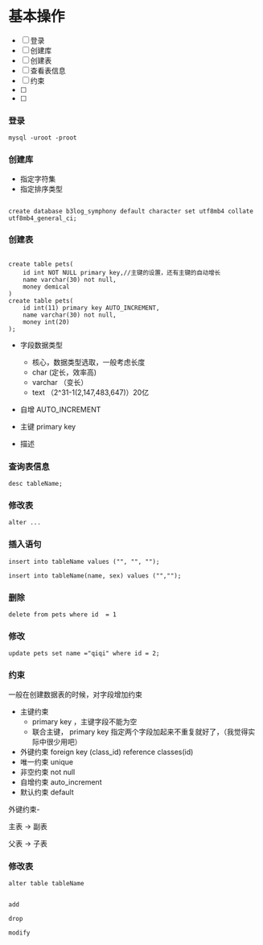 # 基本操作

- [ ] 登录
- [ ] 创建库
- [ ] 创建表
- [ ] 查看表信息
- [ ] 约束
- [ ] 
- [ ] 





### 登录

```
mysql -uroot -proot
```

### 创建库

- 指定字符集
- 指定排序类型

```

create database b3log_symphony default character set utf8mb4 collate utf8mb4_general_ci;

```

### 创建表

```

create table pets(
    id int NOT NULL primary key,//主键的设置，还有主键的自动增长
    name varchar(30) not null,
    money demical
)
create table pets(
    id int(11) primary key AUTO_INCREMENT,
    name varchar(30) not null,
    money int(20)
);
```

- 字段数据类型
  - 核心，数据类型选取，一般考虑长度
  - char (定长，效率高)
  - varchar （变长）
  - text （2^31-1(2,147,483,647)）20亿

- 自增  AUTO_INCREMENT
- 主键  primary key
- 描述

### 查询表信息

```
desc tableName;
```

### 修改表

```
alter ...
```

### 插入语句

```
insert into tableName values ("", "", "");

insert into tableName(name, sex) values ("","");

```

### 删除

```
delete from pets where id  = 1
```


### 修改

```
update pets set name ="qiqi" where id = 2;
```


### 约束

一般在创建数据表的时候，对字段增加约束

- 主键约束  
  - primary key ，主键字段不能为空
  - 联合主键， primary key 指定两个字段加起来不重复就好了，（我觉得实际中很少用吧）
- 外键约束  foreign key (class_id) reference classes(id)
- 唯一约束 unique
- 非空约束 not null
- 自增约束  auto_increment
- 默认约束 default


外键约束-

主表 -> 副表


父表 -> 子表


### 修改表

```
alter table tableName 


add

drop

modify

```

